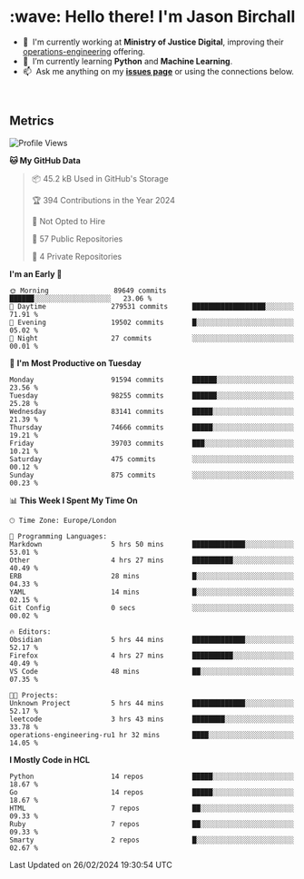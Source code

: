 <h1 align="left" id="jason-title">:wave: Hello there! I'm Jason Birchall</h1>

- :office: &nbsp;I'm currently working at **Ministry of Justice Digital**, improving their [operations-engineering](https://github.com/ministryofjustice/operations-engineering) offering.
- :seedling: &nbsp;I’m currently learning **Python** and **Machine Learning**.
- :mailbox: &nbsp;Ask me anything on my **[issues page]** or using the connections below.


<br>


<h2>Metrics</h2>

<!--START_SECTION:waka-->
![Profile Views](http://img.shields.io/badge/Profile%20Views-0-blue)

**🐱 My GitHub Data** 

> 📦 45.2 kB Used in GitHub's Storage 
 > 
> 🏆 394 Contributions in the Year 2024
 > 
> 🚫 Not Opted to Hire
 > 
> 📜 57 Public Repositories 
 > 
> 🔑 4 Private Repositories 
 > 
**I'm an Early 🐤** 

```text
🌞 Morning                89649 commits       ██████░░░░░░░░░░░░░░░░░░░   23.06 % 
🌆 Daytime                279531 commits      ██████████████████░░░░░░░   71.91 % 
🌃 Evening                19502 commits       █░░░░░░░░░░░░░░░░░░░░░░░░   05.02 % 
🌙 Night                  27 commits          ░░░░░░░░░░░░░░░░░░░░░░░░░   00.01 % 
```
📅 **I'm Most Productive on Tuesday** 

```text
Monday                   91594 commits       ██████░░░░░░░░░░░░░░░░░░░   23.56 % 
Tuesday                  98255 commits       ██████░░░░░░░░░░░░░░░░░░░   25.28 % 
Wednesday                83141 commits       █████░░░░░░░░░░░░░░░░░░░░   21.39 % 
Thursday                 74666 commits       █████░░░░░░░░░░░░░░░░░░░░   19.21 % 
Friday                   39703 commits       ███░░░░░░░░░░░░░░░░░░░░░░   10.21 % 
Saturday                 475 commits         ░░░░░░░░░░░░░░░░░░░░░░░░░   00.12 % 
Sunday                   875 commits         ░░░░░░░░░░░░░░░░░░░░░░░░░   00.23 % 
```


📊 **This Week I Spent My Time On** 

```text
🕑︎ Time Zone: Europe/London

💬 Programming Languages: 
Markdown                 5 hrs 50 mins       █████████████░░░░░░░░░░░░   53.01 % 
Other                    4 hrs 27 mins       ██████████░░░░░░░░░░░░░░░   40.49 % 
ERB                      28 mins             █░░░░░░░░░░░░░░░░░░░░░░░░   04.33 % 
YAML                     14 mins             █░░░░░░░░░░░░░░░░░░░░░░░░   02.15 % 
Git Config               0 secs              ░░░░░░░░░░░░░░░░░░░░░░░░░   00.02 % 

🔥 Editors: 
Obsidian                 5 hrs 44 mins       █████████████░░░░░░░░░░░░   52.17 % 
Firefox                  4 hrs 27 mins       ██████████░░░░░░░░░░░░░░░   40.49 % 
VS Code                  48 mins             ██░░░░░░░░░░░░░░░░░░░░░░░   07.35 % 

🐱‍💻 Projects: 
Unknown Project          5 hrs 44 mins       █████████████░░░░░░░░░░░░   52.17 % 
leetcode                 3 hrs 43 mins       ████████░░░░░░░░░░░░░░░░░   33.78 % 
operations-engineering-ru1 hr 32 mins        ████░░░░░░░░░░░░░░░░░░░░░   14.05 % 
```

**I Mostly Code in HCL** 

```text
Python                   14 repos            █████░░░░░░░░░░░░░░░░░░░░   18.67 % 
Go                       14 repos            █████░░░░░░░░░░░░░░░░░░░░   18.67 % 
HTML                     7 repos             ██░░░░░░░░░░░░░░░░░░░░░░░   09.33 % 
Ruby                     7 repos             ██░░░░░░░░░░░░░░░░░░░░░░░   09.33 % 
Smarty                   2 repos             █░░░░░░░░░░░░░░░░░░░░░░░░   02.67 % 
```




 Last Updated on 26/02/2024 19:30:54 UTC
<!--END_SECTION:waka-->

<!-- links -->

[issues page]: https://github.com/jasonBirchall/jasonBirchall/issues "jasonBirchall/issues"
